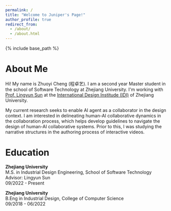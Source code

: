 ```yaml
---
permalink: /
title: "Welcome to Juniper's Page!"
author_profile: true
redirect_from:
  - /about/
  - /about.html
---
```


{% include base_path %}

# About Me

Hi! My name is Zhuoyi Cheng (程卓艺). I am a second year Master student in the school of Software Technology at Zhejiang University. I'm working with [Prof. Lingyun Sun](https://scholar.google.com/citations?user=zzW8d-wAAAAJ&hl=en&oi=ao) at the [International Design Institude (IDI)](http://www.idi.zju.edu.cn) of Zhejiang University.

My current research seeks to enable AI agent as a collaborator in the design context. I am interested in delineating human-AI collaborative dynamics in the collaboration process, which helps develop guidelines to navigate the design of human-AI collaborative systems. Prior to this, I was studying the narrative structures in the authoring process of interactive videos.

<div class="separate-section common-paragraph"></div>

# Education<a id="Education"></a>

**Zhejiang University**<br>
M.S. in Industrial Design Engineering, School of Software Technology<br>
Advisor: Lingyun Sun<br>
09/2022 - Present

**Zhejiang University**<br>
B.Eng in Industrial Design, College of Computer Science<br>
09/2018 - 06/2022
